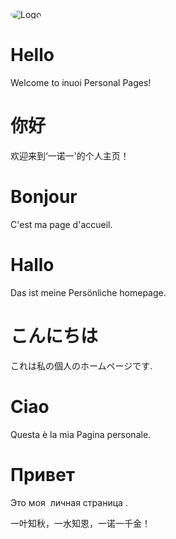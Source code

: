 <html>
<head>
<meta charset="utf-8">
<meta name="viewport" content="width=device-width, initial-scale=1.0, maximum-scale=1.0, user-scalable=no">
<meta http-equiv="X-UA-Compatible" content="IE=edge">
<meta name="description" content="inuoi's Homepage'">
<meta name="keywords" content="inuoi">
<meta name="author" content="inuoi">
<title> inuoi Homepage </title> 
<link rel="stylesheet" type="text/css" href="lib/font-awesome-4.7.0/css/font-awesome.min.css">
<link rel="shortcut icon" type="image/x-icon" href="https://q1.qlogo.cn/g?b=qq&nk=29322171&s=640">
<link rel="stylesheet" type="text/css" href="css/animate.css">
<link rel="stylesheet" type="text/css" href="css/owl.carousel.css">
<link rel="stylesheet" type="text/css" href="css/magnific-popup.css">
<link rel="stylesheet" type="text/css" href="css/jquery.mCustomScrollbar.min.css">
<link rel="stylesheet" type="text/css" href="css/partical-animation.css">
<link rel="stylesheet" type="text/css" href="lib/bootstrap/css/bootstrap-theme.min.css">
<link rel="stylesheet" type="text/css" href="lib/bootstrap/css/bootstrap.min.css">
<link rel="stylesheet" type="text/css" href="css/reset.css">
<link rel="stylesheet" type="text/css" href="css/structure.css">
<link rel="stylesheet" type="text/css" href="css/main-style-2016.css">
<link rel="stylesheet" type="text/css" href="css/responsive.css">
</head>
<body class="single-image">
<div class="page-loader-wrapper">
<div class="loader">
</div>
</div>
<div id="main-wrapper">
<main id="main" class="background" data-image="https://github.com/Qiaojo/qiaojo.github.io/blob/main/inuoi001.jpg">
<div class="overlay" style="background-color: rgba(0,0,0,0.6)"></div>
<div class="nc-content-section index nc-active vhm">
<div id="particles-js"></div>
<div id="home-page" class="page-wrapper vhm-item active-home anim s01">
<div class="container">
<div class="logo ac anim fadeInUp s01 delay-0-5s">
<div class="logo-wrp">
<img src="https://q1.qlogo.cn/g?b=qq&nk=29322171&s=640" style="border-radius: 50%;" alt="Logo"/>
</div>
</div>
<div class="tagline ac anim fadeInUp s01 delay-0-6s">
<div class="carousel-widget text-carousel" data-itemrange="false" data-in="fadeIn" data-out="fadeOut" data-autoplay="true" data-loop="true" data-items="1" data-mouseDrag="false" data-touchDrag="false">
<div class="carousel">
<div class="owl-carousel owl-theme">
<div class="item">
<h1>Hello</h1>
<p>Welcome to inuoi Personal Pages!</p>
</div>
<div class="item">
<h1>你好</h1>
<p>欢迎来到‘一诺一'的个人主页！</p>
</div>
<div class="item">
<h1>Bonjour</h1>
<p>C'est ma page d'accueil.</p>
</div>
<div class="item">
<h1>Hallo</h1>
<p>Das ist meine Persönliche homepage.</p>
</div>
<div class="item">
<h1>こんにちは</h1>
<p>これは私の個人のホームページです.</p>
</div>
<div class="item">
<h1>Ciao</h1>
<p>Questa è la mia Pagina personale.</p>
</div>
<div class="item">
<h1>Привет</h1>
<p>Это моя  личная страница .</p>
</div>
</div>
</div>
</div>
</div>
<div class="social-icon ac anim fadeInUp s01 delay-0-9s">
<a class="icon vhm" target="_blank" href="https://www.inuoi.com">
<span class="box"></span>
<i class="fa fa-home vhm-item"></i>
</a>
<a class="icon vhm" target="_blank" href="https://www.inuoi.com">
<span class="box"></span>
<i class="fa fa-indent vhm-item"></i>
</a>
<a class="icon vhm" target="_blank" href="mailto:qqlittlejoe@163.com">
<span class="box"></span>
<i class="fa fa-envelope vhm-item"></i>
</a>
<a class="icon vhm" target="_blank" href="http://wpa.qq.com/msgrd?v=3&uin=29322171&site=qq&menu=yes">
<span class="box"></span>
<i class="fa fa-qq vhm-item"></i>
</a>
<a class="icon vhm" target="_blank" href="https://github.com/Qiaojo">
<span class="box"></span>
<i class="fa fa-github vhm-item"></i>
</a>
</div>
<div class="copyrights ac anim fadeInUp s01 delay-1s">
一叶知秋，一水知恩，一诺一千金！<br /><br /><br />
